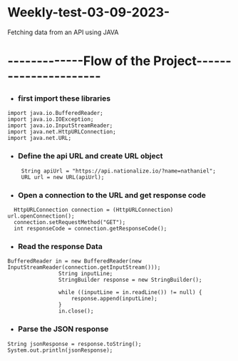 # Weekly-test-03-09-2023-
Fetching data from an API using JAVA
# -------------Flow of the Project----------------------

* ### first import these libraries
```
import java.io.BufferedReader;
import java.io.IOException;
import java.io.InputStreamReader;
import java.net.HttpURLConnection;
import java.net.URL;
```

* ### Define the api URL and create URL object
  ```
   String apiUrl = "https://api.nationalize.io/?name=nathaniel";
   URL url = new URL(apiUrl);
  ```
* ### Open a connection to the URL and get response code
```
  HttpURLConnection connection = (HttpURLConnection) url.openConnection();
  connection.setRequestMethod("GET");
  int responseCode = connection.getResponseCode();
```

* ### Read the response Data
```
BufferedReader in = new BufferedReader(new InputStreamReader(connection.getInputStream()));
                String inputLine;
                StringBuilder response = new StringBuilder();

                while ((inputLine = in.readLine()) != null) {
                    response.append(inputLine);
                }
                in.close();
```
* ### Parse the JSON response
```
String jsonResponse = response.toString();
System.out.println(jsonResponse);

```
